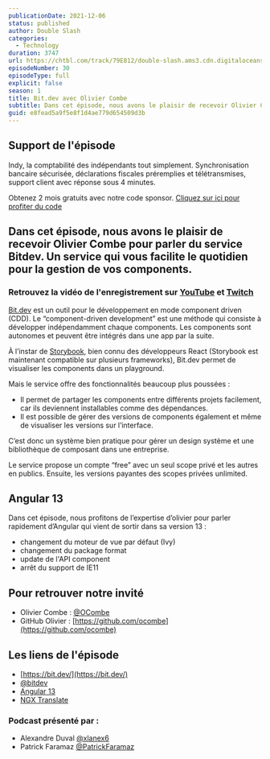 ```yaml
---
publicationDate: 2021-12-06
status: published
author: Double Slash
categories:
  - Technology
duration: 3747
url: https://chtbl.com/track/79E812/double-slash.ams3.cdn.digitaloceanspaces.com/DS_030_bit.mp3
episodeNumber: 30
episodeType: full
explicit: false
season: 1
title: Bit.dev avec Olivier Combe
subtitle: Dans cet épisode, nous avons le plaisir de recevoir Olivier Combe pour parler du service Bitdev.
guid: e8fead5a9f5e8f1d4ae779d654509d3b
---
```


## Support de l'épisode

Indy, la comptabilité des indépendants tout simplement. Synchronisation bancaire sécurisée, déclarations fiscales préremplies et télétransmises, support client avec réponse sous 4 minutes.

Obtenez 2 mois gratuits avec notre code sponsor. [Cliquez sur ici pour profiter du code](https://bit.ly/3dojgDo)

## Dans cet épisode, nous avons le plaisir de recevoir Olivier Combe pour parler du service Bitdev. Un service qui vous facilite le quotidien pour la gestion de vos components.

### Retrouvez la vidéo de l'enregistrement sur [YouTube](https://www.youtube.com/watch?v=3TFpuKHMdb4) et [Twitch](https://www.twitch.tv/doubleslashpodcast/video/1221756050)

[Bit.dev](https://bit.dev/) est un outil pour le développement en mode component driven (CDD).
Le “component-driven development” est une méthode qui consiste à développer indépendamment chaque components. Les components sont autonomes et peuvent être intégrés dans une app par la suite.

À l’instar de [Storybook](https://storybook.js.org/), bien connu des développeurs React (Storybook est maintenant compatible sur plusieurs frameworks), Bit.dev permet de visualiser les components dans un playground.

Mais le service offre des fonctionnalités beaucoup plus poussées :

- Il permet de partager les components entre différents projets facilement, car ils deviennent installables comme des dépendances.
- Il est possible de gérer des versions de components également et même de visualiser les versions sur l’interface.

C’est donc un système bien pratique pour gérer un design système et une bibliothèque de composant dans une entreprise.

Le service propose un compte “free” avec un seul scope privé et les autres en publics. Ensuite, les versions payantes des scopes privées unlimited.

## Angular 13

Dans cet épisode, nous profitons de l’expertise d’olivier pour parler rapidement d’Angular qui vient de sortir dans sa version 13 :

- changement du moteur de vue par défaut (Ivy)
- changement du package format
- update de l'API component
- arrêt du support de IE11

## Pour retrouver notre invité

- Olivier Combe : [@OCombe](https://twitter.com/OCombe)
- GitHub Olivier : [https://github.com/ocombe](https://github.com/ocombe)

## Les liens de l'épisode

- [https://bit.dev/](https://bit.dev/)
- [@bitdev](https://twitter.com/bitdev_?s=20)
- [Angular 13](https://blog.angular.io/angular-v13-is-now-available-cce66f7bc296)
- [NGX Translate](http://www.ngx-translate.com/)

### Podcast présenté par :

- Alexandre Duval [@xlanex6](https://twitter.com/xlanex6)
- Patrick Faramaz [@PatrickFaramaz](https://twitter.com/PatrickFaramaz)

